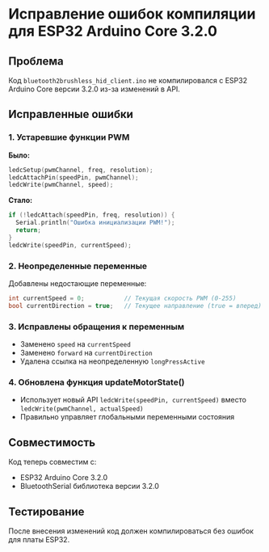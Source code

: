# Исправление ошибок компиляции для ESP32 Arduino Core 3.2.0

## Проблема
Код `bluetooth2brushless_hid_client.ino` не компилировался с ESP32 Arduino Core версии 3.2.0 из-за изменений в API.

## Исправленные ошибки

### 1. Устаревшие функции PWM
**Было:**
```cpp
ledcSetup(pwmChannel, freq, resolution);
ledcAttachPin(speedPin, pwmChannel);
ledcWrite(pwmChannel, speed);
```

**Стало:**
```cpp
if (!ledcAttach(speedPin, freq, resolution)) {
  Serial.println("Ошибка инициализации PWM!");
  return;
}
ledcWrite(speedPin, currentSpeed);
```

### 2. Неопределенные переменные
Добавлены недостающие переменные:
```cpp
int currentSpeed = 0;           // Текущая скорость PWM (0-255)
bool currentDirection = true;   // Текущее направление (true = вперед)
```

### 3. Исправлены обращения к переменным
- Заменено `speed` на `currentSpeed`
- Заменено `forward` на `currentDirection`
- Удалена ссылка на неопределенную `longPressActive`

### 4. Обновлена функция updateMotorState()
- Использует новый API `ledcWrite(speedPin, currentSpeed)` вместо `ledcWrite(pwmChannel, actualSpeed)`
- Правильно управляет глобальными переменными состояния

## Совместимость
Код теперь совместим с:
- ESP32 Arduino Core 3.2.0
- BluetoothSerial библиотека версии 3.2.0

## Тестирование
После внесения изменений код должен компилироваться без ошибок для платы ESP32.